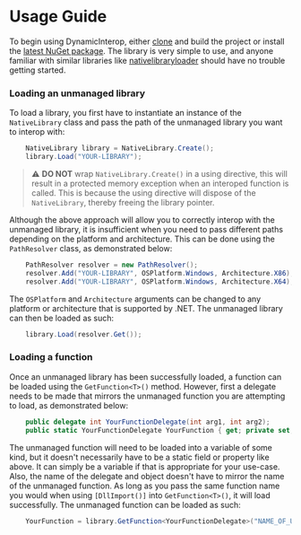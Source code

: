 # Usage Guide

To begin using DynamicInterop, either [clone](https://docs.github.com/en/repositories/creating-and-managing-repositories/cloning-a-repository) 
and build the project or install the [latest NuGet package](https://github.com/imesman/dynamicinterop/pkgs/nuget/dynamicinterop). 
The library is very simple to use, and anyone familiar with similar libraries like [nativelibraryloader](https://github.com/mellinoe/nativelibraryloader) 
should have no trouble getting started.

### Loading an unmanaged library

To load a library, you first have to instantiate an instance of the `NativeLibrary` class and pass the path of the unmanaged library you want to interop with:
```csharp
    NativeLibrary library = NativeLibrary.Create();
    library.Load("YOUR-LIBRARY");
```
> :warning: **DO NOT** wrap `NativeLibrary.Create()` in a using directive, this will result in a protected memory exception 
> when an interoped function is called. This is because the using directive will dispose of the `NativeLibrary`, thereby 
> freeing the library pointer.

Although the above approach will allow you to correctly interop with the unmanaged library, it is insufficient when you 
need to pass different paths depending on the platform and architecture. This can be done using the `PathResolver` class, 
as demonstrated below:

```csharp
    PathResolver resolver = new PathResolver();
    resolver.Add("YOUR-LIBRARY", OSPlatform.Windows, Architecture.X86);
    resolver.Add("YOUR-LIBRARY", OSPlatform.Windows, Architecture.X64);
```

The `OSPlatform` and `Architecture` arguments can be changed to any platform or architecture that is supported by .NET.
The unmanaged library can then be loaded as such:

```csharp
    library.Load(resolver.Get());
```

### Loading a function

Once an unmanaged library has been successfully loaded, a function can be loaded using the `GetFunction<T>()` method. 
However, first a delegate needs to be made that mirrors the unmanaged function you are attempting to load, 
as demonstrated below:

```csharp
    public delegate int YourFunctionDelegate(int arg1, int arg2);
    public static YourFunctionDelegate YourFunction { get; private set; }
```

The unmanaged function will need to be loaded into a variable of some kind, but it doesn't necessarily have to be a 
static field or property like above. It can simply be a variable if that is appropriate for your use-case. 
Also, the name of the delegate and object doesn't have to mirror the name of the unmanaged function. As long as you pass 
the same function name you would when using `[DllImport()]` into `GetFunction<T>()`, it will load successfully.
The unmanaged function can be loaded as such:

```csharp
    YourFunction = library.GetFunction<YourFunctionDelegate>("NAME_OF_UNMANAGED_FUNCTION");
```
